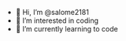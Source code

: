 - 👋 Hi, I’m @salome2181
- 👀 I’m interested in coding   
- 🌱 I’m currently learning to code


<!---
salome2181/salome2181 is a ✨ special ✨ repository because its `README.md` (this file) appears on your GitHub profile.
You can click the Preview link to take a look at your changes.
--->
